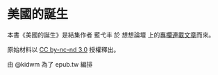 # 美國的誕生
本書《美國的誕生》是結集作者 藍弋丰 於 想想論壇 上的[專欄連載文章](http://www.thinkingtaiwan.com/tags/2105)而來。

原始材料以 [CC by-nc-nd 3.0](https://creativecommons.org/licenses/by-nc-nd/3.0/tw/) 授權釋出。

由 @kidwm 為了 epub.tw 編排
